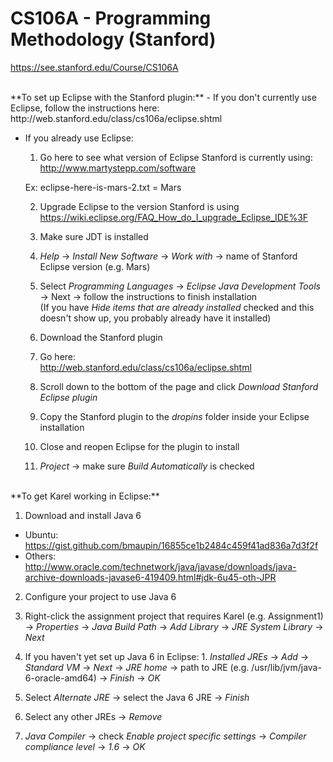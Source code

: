 # CS106A - Programming Methodology (Stanford)
https://see.stanford.edu/Course/CS106A

<br>
**To set up Eclipse with the Stanford plugin:**
- If you don't currently use Eclipse, follow the instructions here:  
  http://web.stanford.edu/class/cs106a/eclipse.shtml
  
- If you already use Eclipse:
  1. Go here to see what version of Eclipse Stanford is currently using:  
  http://www.martystepp.com/software
  
    Ex: eclipse-here-is-mars-2.txt = Mars
  
  2. Upgrade Eclipse to the version Stanford is using  
  https://wiki.eclipse.org/FAQ_How_do_I_upgrade_Eclipse_IDE%3F
  
  3. Make sure JDT is installed
    1. *Help* → *Install New Software* → *Work with* → name of Stanford Eclipse version (e.g. Mars)
    2. Select *Programming Languages* → *Eclipse Java Development Tools* → Next → follow the instructions to finish installation  
    (If you have *Hide items that are already installed* checked and this doesn't show up, you probably already have it installed)
  
  4. Download the Stanford plugin
    1. Go here:  
    http://web.stanford.edu/class/cs106a/eclipse.shtml
    2. Scroll down to the bottom of the page and click *Download Stanford Eclipse plugin*
  
  5. Copy the Stanford plugin to the *dropins* folder inside your Eclipse installation
  
  6. Close and reopen Eclipse for the plugin to install
  
  7. *Project* → make sure *Build Automatically* is checked

<br>
**To get Karel working in Eclipse:**

1. Download and install Java 6
  - Ubuntu:  
    https://gist.github.com/bmaupin/16855ce1b2484c459f41ad836a7d3f2f
  - Others:  
    http://www.oracle.com/technetwork/java/javase/downloads/java-archive-downloads-javase6-419409.html#jdk-6u45-oth-JPR

2. Configure your project to use Java 6
  1. Right-click the assignment project that requires Karel (e.g. Assignment1) → *Properties* → *Java Build Path* → *Add Library* → *JRE System Library* → *Next*
  
  2. If you haven't yet set up Java 6 in Eclipse:
    1. *Installed JREs* → *Add* → *Standard VM* → *Next* → *JRE home* → path to JRE (e.g. /usr/lib/jvm/java-6-oracle-amd64) → *Finish* → *OK*
    
  3. Select *Alternate JRE* → select the Java 6 JRE → *Finish*

  4. Select any other JREs → *Remove*
  
  5. *Java Compiler* → check *Enable project specific settings* → *Compiler compliance level* → *1.6* → *OK*

